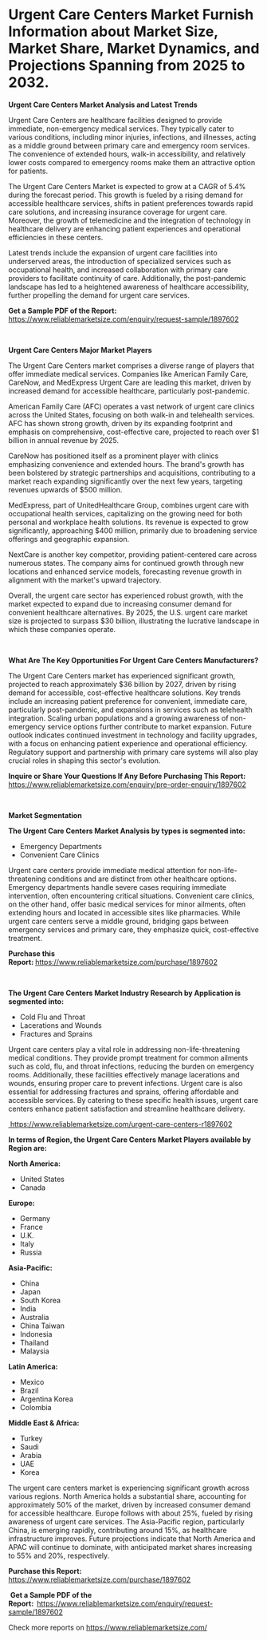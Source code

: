 <p><h1>Urgent Care Centers Market Furnish Information about Market Size, Market Share, Market Dynamics, and Projections Spanning from 2025 to 2032.</h1></p><p><strong>Urgent Care Centers Market Analysis and Latest Trends</strong></p>
<p><p>Urgent Care Centers are healthcare facilities designed to provide immediate, non-emergency medical services. They typically cater to various conditions, including minor injuries, infections, and illnesses, acting as a middle ground between primary care and emergency room services. The convenience of extended hours, walk-in accessibility, and relatively lower costs compared to emergency rooms make them an attractive option for patients.</p><p>The Urgent Care Centers Market is expected to grow at a CAGR of 5.4% during the forecast period. This growth is fueled by a rising demand for accessible healthcare services, shifts in patient preferences towards rapid care solutions, and increasing insurance coverage for urgent care. Moreover, the growth of telemedicine and the integration of technology in healthcare delivery are enhancing patient experiences and operational efficiencies in these centers.</p><p>Latest trends include the expansion of urgent care facilities into underserved areas, the introduction of specialized services such as occupational health, and increased collaboration with primary care providers to facilitate continuity of care. Additionally, the post-pandemic landscape has led to a heightened awareness of healthcare accessibility, further propelling the demand for urgent care services.</p></p>
<p><strong>Get a Sample PDF of the Report:&nbsp;</strong> <a href="https://www.reliablemarketsize.com/enquiry/request-sample/1897602?utm_campaign=2472&utm_medium=2&utm_source=Github&utm_content=ia&utm_term=09032025&utm_id=urgent-care-centers">https://www.reliablemarketsize.com/enquiry/request-sample/1897602</a></p>
<p>&nbsp;</p>
<p><strong>Urgent Care Centers Major Market Players</strong></p>
<p><p>The Urgent Care Centers market comprises a diverse range of players that offer immediate medical services. Companies like American Family Care, CareNow, and MedExpress Urgent Care are leading this market, driven by increased demand for accessible healthcare, particularly post-pandemic.</p><p>American Family Care (AFC) operates a vast network of urgent care clinics across the United States, focusing on both walk-in and telehealth services. AFC has shown strong growth, driven by its expanding footprint and emphasis on comprehensive, cost-effective care, projected to reach over $1 billion in annual revenue by 2025.</p><p>CareNow has positioned itself as a prominent player with clinics emphasizing convenience and extended hours. The brand's growth has been bolstered by strategic partnerships and acquisitions, contributing to a market reach expanding significantly over the next few years, targeting revenues upwards of $500 million.</p><p>MedExpress, part of UnitedHealthcare Group, combines urgent care with occupational health services, capitalizing on the growing need for both personal and workplace health solutions. Its revenue is expected to grow significantly, approaching $400 million, primarily due to broadening service offerings and geographic expansion.</p><p>NextCare is another key competitor, providing patient-centered care across numerous states. The company aims for continued growth through new locations and enhanced service models, forecasting revenue growth in alignment with the market's upward trajectory.</p><p>Overall, the urgent care sector has experienced robust growth, with the market expected to expand due to increasing consumer demand for convenient healthcare alternatives. By 2025, the U.S. urgent care market size is projected to surpass $30 billion, illustrating the lucrative landscape in which these companies operate.</p></p>
<p>&nbsp;</p>
<p><strong>What Are The Key Opportunities For Urgent Care Centers Manufacturers?</strong></p>
<p><p>The Urgent Care Centers market has experienced significant growth, projected to reach approximately $36 billion by 2027, driven by rising demand for accessible, cost-effective healthcare solutions. Key trends include an increasing patient preference for convenient, immediate care, particularly post-pandemic, and expansions in services such as telehealth integration. Scaling urban populations and a growing awareness of non-emergency service options further contribute to market expansion. Future outlook indicates continued investment in technology and facility upgrades, with a focus on enhancing patient experience and operational efficiency. Regulatory support and partnership with primary care systems will also play crucial roles in shaping this sector's evolution.</p></p>
<p><strong>Inquire or Share Your Questions If Any Before Purchasing This Report:</strong> <a href="https://www.reliablemarketsize.com/enquiry/pre-order-enquiry/1897602?utm_campaign=2472&utm_medium=2&utm_source=Github&utm_content=ia&utm_term=09032025&utm_id=urgent-care-centers">https://www.reliablemarketsize.com/enquiry/pre-order-enquiry/1897602</a></p>
<p>&nbsp;</p>
<p><strong>Market Segmentation</strong></p>
<p><strong>The Urgent Care Centers Market Analysis by types is segmented into:</strong></p>
<p><ul><li>Emergency Departments</li><li>Convenient Care Clinics</li></ul></p>
<p><p>Urgent care centers provide immediate medical attention for non-life-threatening conditions and are distinct from other healthcare options. Emergency departments handle severe cases requiring immediate intervention, often encountering critical situations. Convenient care clinics, on the other hand, offer basic medical services for minor ailments, often extending hours and located in accessible sites like pharmacies. While urgent care centers serve a middle ground, bridging gaps between emergency services and primary care, they emphasize quick, cost-effective treatment.</p></p>
<p><strong>Purchase this Report:&nbsp;</strong><a href="https://www.reliablemarketsize.com/purchase/1897602?utm_campaign=2472&utm_medium=2&utm_source=Github&utm_content=ia&utm_term=09032025&utm_id=urgent-care-centers">https://www.reliablemarketsize.com/purchase/1897602</a></p>
<p>&nbsp;</p>
<p><strong>The Urgent Care Centers Market Industry Research by Application is segmented into:</strong></p>
<p><ul><li>Cold Flu and Throat</li><li>Lacerations and Wounds</li><li>Fractures and Sprains</li></ul></p>
<p><p>Urgent care centers play a vital role in addressing non-life-threatening medical conditions. They provide prompt treatment for common ailments such as cold, flu, and throat infections, reducing the burden on emergency rooms. Additionally, these facilities effectively manage lacerations and wounds, ensuring proper care to prevent infections. Urgent care is also essential for addressing fractures and sprains, offering affordable and accessible services. By catering to these specific health issues, urgent care centers enhance patient satisfaction and streamline healthcare delivery.</p></p>
<p><a href="https://www.reliablemarketsize.com/urgent-care-centers-r1897602?utm_campaign=2472&utm_medium=2&utm_source=Github&utm_content=ia&utm_term=09032025&utm_id=urgent-care-centers">&nbsp;https://www.reliablemarketsize.com/urgent-care-centers-r1897602</a></p>
<p><strong>In terms of Region, the Urgent Care Centers Market Players available by Region are:</strong></p>
<p>
    <p> <strong> North America: </strong>
        <ul>
            <li>United States</li>
            <li>Canada</li>
        </ul>
        </p> 
    <p> <strong> Europe: </strong>
        <ul>
            <li>Germany</li>
            <li>France</li>
            <li>U.K.</li>
            <li>Italy</li>
            <li>Russia</li>
        </ul>
        </p> 
    <p> <strong> Asia-Pacific: </strong>
        <ul>
            <li>China</li>
            <li>Japan</li>
            <li>South Korea</li>
            <li>India</li>
            <li>Australia</li>
            <li>China Taiwan</li>
            <li>Indonesia</li>
            <li>Thailand</li>
            <li>Malaysia</li>
        </ul>
        </p> 
    <p> <strong> Latin America: </strong>
        <ul>
            <li>Mexico</li>
            <li>Brazil</li>
            <li>Argentina Korea</li>
            <li>Colombia</li>
        </ul>
        </p> 
    <p> <strong> Middle East & Africa: </strong>
        <ul>
            <li>Turkey</li>
            <li>Saudi</li>
            <li>Arabia</li>
            <li>UAE</li>
            <li>Korea</li>
        </ul>
    </p>
    </p>
<p><p>The urgent care centers market is experiencing significant growth across various regions. North America holds a substantial share, accounting for approximately 50% of the market, driven by increased consumer demand for accessible healthcare. Europe follows with about 25%, fueled by rising awareness of urgent care services. The Asia-Pacific region, particularly China, is emerging rapidly, contributing around 15%, as healthcare infrastructure improves. Future projections indicate that North America and APAC will continue to dominate, with anticipated market shares increasing to 55% and 20%, respectively.</p></p>
<p><strong>Purchase this Report: </strong><a href="https://www.reliablemarketsize.com/purchase/1897602?utm_campaign=2472&utm_medium=2&utm_source=Github&utm_content=ia&utm_term=09032025&utm_id=urgent-care-centers">https://www.reliablemarketsize.com/purchase/1897602</a></p>
<p>&nbsp;<strong>Get a Sample PDF of the Report:&nbsp;&nbsp;</strong><a href="https://www.reliablemarketsize.com/enquiry/request-sample/1897602?utm_campaign=2472&utm_medium=2&utm_source=Github&utm_content=ia&utm_term=09032025&utm_id=urgent-care-centers">https://www.reliablemarketsize.com/enquiry/request-sample/1897602</a></p>
<p><strong></strong></p>
<p>Check more reports on <a href="https://www.reliablemarketsize.com/?utm_campaign=2472&utm_medium=2&utm_source=Github&utm_content=ia&utm_term=09032025&utm_id=urgent-care-centers">https://www.reliablemarketsize.com/</a></p>
